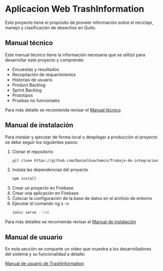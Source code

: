 # Aplicacion Web TrashInformation

Este proyecto tiene el propósito de proveer información sobre el reciclaje, manejo y clasificación de desechos en Quito.

## Manual técnico

Este manual técnico tiene la información necesaria que se utilizó para desarrollar este proyecto y comprende:
- Encuestas y resultados
- Recopilación de requerimientos
- Historias de usuario
- Product Backlog
- Sprint Backlog
- Prototipos
- Pruebas no funcionales

Para más detalle se recomienda revisar el [Manual técnico](https://epnecuador-my.sharepoint.com/:b:/g/personal/guillermo_guachamin_epn_edu_ec/EX8qTNvQT_ROntsmEDG37Z8B-yXy_qrGo_l8tvUrm65YDg?e=28mFua)

## Manual de instalación

Para instalar y ejecutar de forma local o desplegar a producción el proyecto se debe seguir los siguientes pasos:

1. Clonar el repositorio
   ```sh
   git clone https://github.com/DanielGuachamin/Trabajo-de-integracion-curricular-TrashInformation.git
   ```
2. Instala las dependencias del proyecto
  	```sh
  	npm install 
  	```
 3. Crear un proyecto en Firebase
 4. Crear una aplicación en Firebase
 5. Colocar la configuración de la base de datos en el archivo de entorno
 6. Ejecutar el comando ng s -o
 	```sh
  	ionic serve --lab 
  	```

Para más detalles se recomienda revisar el [Manual de instalación](https://epnecuador-my.sharepoint.com/:b:/g/personal/guillermo_guachamin_epn_edu_ec/EQjwMeZbq1FApfiWDA_-05wBiU1H41sJoR6pf5cWg8WEfA?e=3PugdA)

## Manual de usuario

En esta sección se comparte un video que muestra a los desarrolladores del sistema y su funcionalidad a detalle:

[Manual de usuario de TrashInformation](https://youtu.be/xJ3VRup4Zes)
